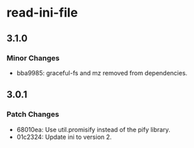 # read-ini-file

## 3.1.0

### Minor Changes

- bba9985: graceful-fs and mz removed from dependencies.

## 3.0.1

### Patch Changes

- 68010ea: Use util.promisify instead of the pify library.
- 01c2324: Update ini to version 2.

